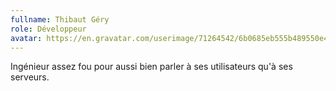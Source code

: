 ```yaml
---
fullname: Thibaut Géry
role: Développeur
avatar: https://en.gravatar.com/userimage/71264542/6b0685eb555b489550e42de5d6cfa832.jpg?size=512
---
```


Ingénieur assez fou pour aussi bien parler à ses utilisateurs qu'à ses serveurs.

